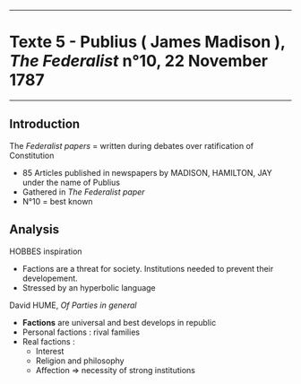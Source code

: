 ***
# Texte 5 - Publius ( James Madison ), *The Federalist* n°10, 22 November 1787
***
## Introduction 

The *Federalist papers* = written during debates over ratification of Constitution 
- 85 Articles published in newspapers by MADISON, HAMILTON, JAY under the name of Publius
- Gathered in *The Federalist paper* 
- N°10 = best known 

## Analysis 

HOBBES inspiration
- Factions are a threat for society. Institutions needed to prevent their developement.
- Stressed by an hyperbolic language

David HUME, *Of Parties in general* 
- **Factions** are universal and best develops in republic 
- Personal factions : rival families
- Real factions : 
	- Interest 
	- Religion and philosophy 
	- Affection 
⇒ necessity of strong institutions 




